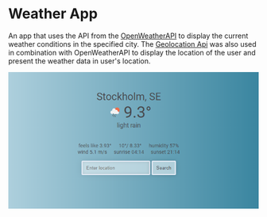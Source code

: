# Weather App

An app that uses the API from the [OpenWeatherAPI](https://openweathermap.org/current) to display the current weather conditions in the specified city.
The [Geolocation Api](https://developer.mozilla.org/en-US/docs/Web/API/Geolocation_API) was also used in combination with OpenWeatherAPI to display the location of the user and present the weather data in user's location.

![app_preview](https://github.com/StelKizi/weather-app/blob/master/images/app_preview.png)
